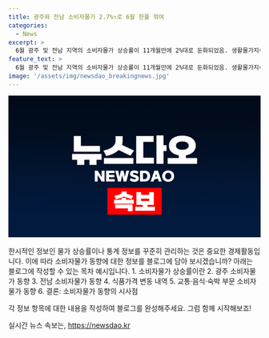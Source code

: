 ```yaml
---
title: 광주와 전남 소비자물가 2.7%↑로 6월 한풀 꺾여
categories:
  - News
excerpt: >
  6월 광주 및 전남 지역의 소비자물가 상승률이 11개월만에 2%대로 둔화되었음. 생활물가지수와 신선식품지수 상승폭이 감소하고, 일부 식품가격은 하락했으나 과실류는 상승함. 교통 및 음식·숙박 부문에서도 평균 소비자물가를 웃돌았음. 특히 과실류와 음식·숙박부문의 일부 상품 및 서비스에서 상승세를 보였음.
feature_text: >
  6월 광주 및 전남 지역의 소비자물가 상승률이 11개월만에 2%대로 둔화되었음. 생활물가지수와 신선식품지수 상승폭이 감소하고, 일부 식품가격은 하락했으나 과실류는 상승함. 교통 및 음식·숙박 부문에서도 평균 소비자물가를 웃돌았음. 특히 과실류와 음식·숙박부문의 일부 상품 및 서비스에서 상승세를 보였음.
image: '/assets/img/newsdao_breakingnews.jpg'
---
```


<p><img src="/assets/img/newsdao_breakingnews.jpg" alt="ranknews 속보" /></p>

<p>한시적인 정보인 물가 상승률이나 통계 정보를 꾸준히 관리하는 것은 중요한 경제활동입니다. 이에 따라 소비자물가 동향에 대한 정보를 블로그에 담아 보시겠습니까? 아래는 블로그에 작성할 수 있는 목차 예시입니다.
1. 소비자물가 상승률이란
2. 광주 소비자물가 동향
3. 전남 소비자물가 동향
4. 식품가격 변동 내역
5. 교통·음식·숙박 부문 소비자물가 동향
6. 결론: 소비자물가 동향의 시사점</p>

<p>각 정보 항목에 대한 내용을 작성하여 블로그를 완성해주세요. 그럼 함께 시작해보죠!</p>
실시간 뉴스 속보는, <a href="https://newsdao.kr" rel="dofollow">https://newsdao.kr</a>


